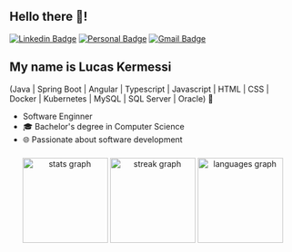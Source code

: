 <h2 align="left">Hello there 👋!</h2>

[![Linkedin Badge](https://img.shields.io/badge/-LinkedIn-6633cc?style=flat-square&logo=Linkedin&logoColor=white&link=https://www.linkedin.com/in/lucaskermessi/)](https://www.linkedin.com/in/lucaskermessi/)
[![Personal Badge](https://img.shields.io/badge/-Website-6633cc?style=flat-square&logo=Me&logoColor=white&link=https://www.google.com/)](https://google.com/)
[![Gmail Badge](https://img.shields.io/badge/-lucaskermessi@gmail.com-6633cc?style=flat-square&logo=Gmail&logoColor=white&link=mailto:lucaskermessi@gmail.com)](mailto:lucaskermessi@gmail.com)


## My name is Lucas Kermessi
(Java | Spring Boot | Angular | Typescript | Javascript | HTML | CSS | Docker | Kubernetes | MySQL | SQL Server | Oracle) 🚀
- Software Enginner
- 🎓 Bachelor's degree in Computer Science
- 🌐 Passionate about software development 


###

<div align="center">
  <img src="https://github-readme-stats.vercel.app/api?username=lucaskrms&hide_title=false&hide_rank=false&show_icons=true&include_all_commits=true&count_private=true&disable_animations=false&theme=dracula&locale=en&hide_border=false" height="150" alt="stats graph"  />
  <img src="https://streak-stats.demolab.com?user=lucaskrms&locale=en&mode=daily&theme=dracula&hide_border=false&border_radius=5" height="150" alt="streak graph"  />
  <img src="https://github-readme-stats.vercel.app/api/top-langs?username=lucaskrms&locale=en&hide_title=false&layout=compact&card_width=320&langs_count=5&theme=dracula&hide_border=false" height="150" alt="languages graph"  />
</div>

###

